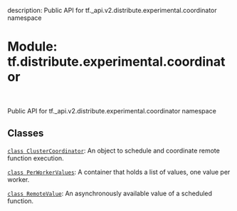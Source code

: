 description: Public API for tf._api.v2.distribute.experimental.coordinator namespace

<div itemscope itemtype="http://developers.google.com/ReferenceObject">
<meta itemprop="name" content="tf.distribute.experimental.coordinator" />
<meta itemprop="path" content="Stable" />
</div>

# Module: tf.distribute.experimental.coordinator

<!-- Insert buttons and diff -->

<table class="tfo-notebook-buttons tfo-api nocontent" align="left">

</table>



Public API for tf._api.v2.distribute.experimental.coordinator namespace



## Classes

[`class ClusterCoordinator`](../../../tf/distribute/experimental/coordinator/ClusterCoordinator.md): An object to schedule and coordinate remote function execution.

[`class PerWorkerValues`](../../../tf/distribute/experimental/coordinator/PerWorkerValues.md): A container that holds a list of values, one value per worker.

[`class RemoteValue`](../../../tf/distribute/experimental/coordinator/RemoteValue.md): An asynchronously available value of a scheduled function.

